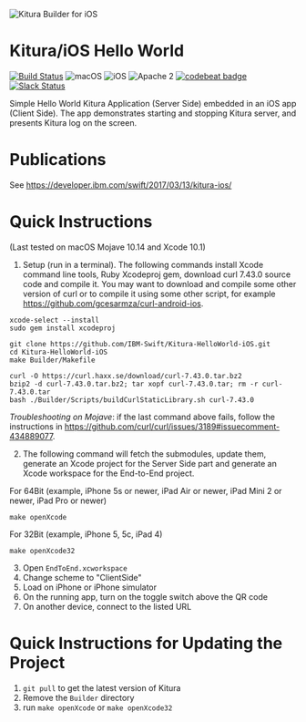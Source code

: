![Kitura Builder for iOS](https://raw.githubusercontent.com/IBM-Swift/Kitura-Builder-iOS/master/Documentation/KituraIOS.jpg)

# Kitura/iOS Hello World
[![Build Status](https://travis-ci.org/IBM-Swift/Kitura-HelloWorld-iOS.svg?branch=master)](https://travis-ci.org/IBM-Swift/Kitura-HelloWorld-iOS)
![macOS](https://img.shields.io/badge/os-macOS-green.svg?style=flat)
![iOS](https://img.shields.io/badge/os-iOS-red.svg?style=flat)
![Apache 2](https://img.shields.io/badge/license-Apache2-blue.svg?style=flat)
[![codebeat badge](https://codebeat.co/badges/8a6ec41b-1b25-46f9-8d9d-cbe305f8b8a0)](https://codebeat.co/projects/github-com-ibm-swift-kitura-helloworld-ios-master-0d811d0a-4fc8-4cea-abfd-1af2b0b38d84)
&nbsp;[![Slack Status](http://swift-at-ibm-slack.mybluemix.net/badge.svg)](http://swift-at-ibm-slack.mybluemix.net/)

Simple Hello World Kitura Application (Server Side) embedded in an iOS app (Client Side).
The app demonstrates starting and stopping Kitura server, and presents Kitura log on the screen.

# Publications
See https://developer.ibm.com/swift/2017/03/13/kitura-ios/

# Quick Instructions
(Last tested on macOS Mojave 10.14 and Xcode 10.1)

1. Setup (run in a terminal). The following commands install Xcode command line tools, Ruby Xcodeproj gem, download curl 7.43.0 source code and compile it. You may want to download and compile some other version of curl or to compile it using some other script, for example https://github.com/gcesarmza/curl-android-ios.
```
xcode-select --install
sudo gem install xcodeproj

git clone https://github.com/IBM-Swift/Kitura-HelloWorld-iOS.git
cd Kitura-HelloWorld-iOS
make Builder/Makefile

curl -O https://curl.haxx.se/download/curl-7.43.0.tar.bz2
bzip2 -d curl-7.43.0.tar.bz2; tar xopf curl-7.43.0.tar; rm -r curl-7.43.0.tar
bash ./Builder/Scripts/buildCurlStaticLibrary.sh curl-7.43.0
```

*Troubleshooting on Mojave*: if the last command above fails, follow the instructions in https://github.com/curl/curl/issues/3189#issuecomment-434889077.

2. The following command will fetch the submodules, update them, generate an Xcode project for the Server Side part and generate an Xcode workspace for the End-to-End project. 

For 64Bit (example, iPhone 5s or newer, iPad Air or newer, iPad Mini 2 or newer, iPad Pro or newer)
```
make openXcode
```

For 32Bit (example, iPhone 5, 5c, iPad 4)
```
make openXcode32
```

3. Open `EndToEnd.xcworkspace`
4. Change scheme to "ClientSide"
5. Load on iPhone or iPhone simulator
6. On the running app, turn on the toggle switch above the QR code
7. On another device, connect to the listed URL

# Quick Instructions for Updating the Project

1. `git pull` to get the latest version of Kitura
2. Remove the `Builder` directory
3. run `make openXcode` or `make openXcode32`
